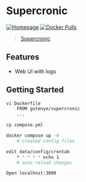 # Supercronic

[![Homepage](https://img.shields.io/badge/homepage-github-blue?logo=github&style=flat-square)](https://github.com/gutenye/dockerfiles/tree/master/supercronic)
[![Docker Pulls](https://img.shields.io/docker/pulls/gutenye/supercronic?style=flat-square)](https://hub.docker.com/r/gutenye/supercronic)

> [Supercronic](https://github.com/aptible/supercronic)

## Features

- Web UI with logs

## Getting Started

```sh
vi Dockerfile
	FROM gutenye/supercronic
	...

cp compose.yml

docker compose up -d
	# created config files

edit data/config/crontab
	* * * * * echo 1
	# auto reload changes

Open localhost:3000
```